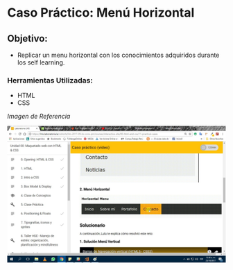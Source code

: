 # Caso Práctico: Menú Horizontal
## Objetivo:
*   Replicar un menu horizontal con los conocimientos adquiridos durante los self learning.

### Herramientas Utilizadas:
+ HTML
+ CSS

*Imagen de Referencia*

![imagen](/assets/img/referencia.jpg)